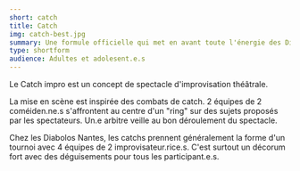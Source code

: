 ```yaml
---
short: catch
title: Catch
img: catch-best.jpg
summary: Une formule officielle qui met en avant toute l'énergie des Diabolos Nantes.
type: shortform
audience: Adultes et adolesent.e.s
---
```


Le Catch impro est un concept de spectacle d'improvisation théâtrale. 

La mise en scène est inspirée des combats de catch. 2 équipes de 2 coméiden.ne.s s'affrontent au centre d'un "ring" sur des sujets proposés par les spectateurs. Un.e arbitre veille au bon déroulement du spectacle. 

Chez les Diabolos Nantes, les catchs prennent généralement la forme d'un tournoi avec 4 équipes de 2 improvisateur.rice.s. C'est surtout un décorum fort avec des déguisements pour tous les participant.e.s.